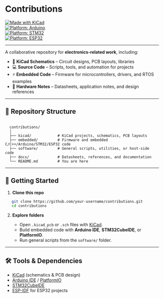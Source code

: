 # Contributions

[![Made with KiCad](https://img.shields.io/badge/EDA-KiCad-blue.svg)](https://kicad.org/)  
[![Platform: Arduino](https://img.shields.io/badge/Platform-Arduino-orange.svg)](https://www.arduino.cc/)  
[![Platform: STM32](https://img.shields.io/badge/Platform-STM32-lightgrey.svg)](https://www.st.com/en/development-tools/stm32cubeide.html)  
[![Platform: ESP32](https://img.shields.io/badge/Platform-ESP32-red.svg)](https://www.espressif.com/)  

---

A collaborative repository for **electronics-related work**, including:  
- 📐 **KiCad Schematics** – Circuit designs, PCB layouts, libraries  
- 💻 **Source Code** – Scripts, tools, and automation for projects  
- ⚡ **Embedded Code** – Firmware for microcontrollers, drivers, and RTOS examples  
- 🔧 **Hardware Notes** – Datasheets, application notes, and design references  

---

## 📂 Repository Structure  

```

  contributions/
  │
  ├── kicad/            # KiCad projects, schematics, PCB layouts
  ├── embedded/         # Firmware and embedded C/C++/Arduino/STM32/ESP32 code
  ├── software/         # General scripts, utilities, or host-side code
  ├── docs/             # Datasheets, references, and documentation
  └── README.md         # You are here

````

---

## 🚀 Getting Started  

1. **Clone this repo**  
```bash
   git clone https://github.com/your-username/contributions.git
   cd contributions
```

2. **Explore folders**

   * Open `.kicad_pcb` or `.sch` files with [KiCad](https://kicad.org/).
   * Build embedded code with **Arduino IDE**, **STM32CubeIDE**, or **PlatformIO**.
   * Run general scripts from the `software/` folder.

---

## 🛠 Tools & Dependencies

* [KiCad](https://kicad.org/) (schematics & PCB design)
* [Arduino IDE](https://www.arduino.cc/en/software) / [PlatformIO](https://platformio.org/)
* [STM32CubeIDE](https://www.st.com/en/development-tools/stm32cubeide.html)
* [ESP-IDF](https://docs.espressif.com/projects/esp-idf/) for ESP32 projects



